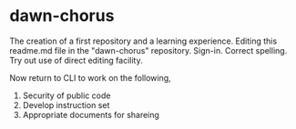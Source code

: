 # dawn-chorus
The creation of a first repository and a learning experience.
Editing this readme.md file in the "dawn-chorus" repository.
Sign-in. Correct spelling. Try out use of direct editing facility.

Now return to CLI to work on the following,
1. Security of public code
2. Develop instruction set
3. Appropriate documents for shareing
